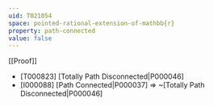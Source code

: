 ```yaml
---
uid: T021054
space: pointed-rational-extension-of-mathbb{r}
property: path-connected
value: false
---
```

[[Proof]]

* [T000823] [Totally Path Disconnected|P000046]
* [I000088] [Path Connected|P000037] => ~[Totally Path Disconnected|P000046]

